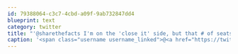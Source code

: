 ```yaml
---
id: 79388064-c3c7-4cbd-a09f-9ab732847dd4
blueprint: text
category: twitter
title: "'@sharethefacts I'm on the 'close it' side, but that # of seats is of ? use given YXDs purpose. How many empty seats on the Whitemud, etc?"
caption: '<span class="username username_linked">@<a href="https://twitter.com/sharethefacts" title="Share the Facts">sharethefacts</a></span> I''m on the ''close it'' side, but that # of seats is of ? use given YXDs purpose. How many empty seats on the Whitemud, etc?'
---
```

